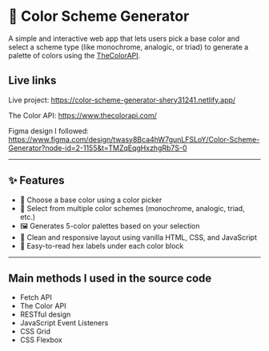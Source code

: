 # 🎨 Color Scheme Generator

A simple and interactive web app that lets users pick a base color and select a scheme type (like monochrome, analogic, or triad) to generate a palette of colors using the [TheColorAPI](https://www.thecolorapi.com/).

## Live links

Live project:
https://color-scheme-generator-shery31241.netlify.app/

The Color API:
https://www.thecolorapi.com/

Figma design I followed:
https://www.figma.com/design/twasy8Bca4hW7gunLFSLoY/Color-Scheme-Generator?node-id=2-1155&t=TMZqEqgHxzhgRb7S-0

---

## ✨ Features

- 🎯 Choose a base color using a color picker
- 🧠 Select from multiple color schemes (monochrome, analogic, triad, etc.)
- 🖼️ Generates 5-color palettes based on your selection
- 🧪 Clean and responsive layout using vanilla HTML, CSS, and JavaScript
- 🌈 Easy-to-read hex labels under each color block

---

## Main methods I used in the source code

- Fetch API
- The Color API
- RESTful design
- JavaScript Event Listeners
- CSS Grid
- CSS Flexbox
